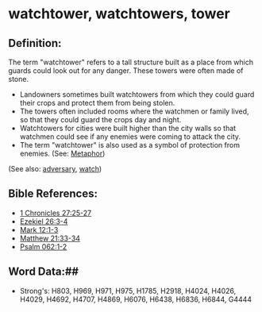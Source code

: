 # watchtower, watchtowers, tower #

## Definition: ##

The term "watchtower" refers to a tall structure built as a place from which guards could look out for any danger. These towers were often made of stone.

* Landowners sometimes built watchtowers from which they could guard their crops and protect them from being stolen.
* The towers often included rooms where the watchmen or family lived, so that they could guard the crops day and night.
* Watchtowers for cities were built higher than the city walls so that watchmen could see if any enemies were coming to attack the city.
* The term "watchtower" is also used as a symbol of protection from enemies. (See: [Metaphor](rc://en/ta/man/translate/figs-metaphor))

(See also: [adversary](adversary.md), [watch](watch.md))

## Bible References: ##

* [1 Chronicles 27:25-27](rc://en/tn/help/1ch/27/25)
* [Ezekiel 26:3-4](rc://en/tn/help/ezk/26/03)
* [Mark 12:1-3](rc://en/tn/help/mrk/12/01)
* [Matthew 21:33-34](rc://en/tn/help/mat/21/33)
* [Psalm 062:1-2](rc://en/tn/help/psa/062/001)

## Word Data:##

* Strong's: H803, H969, H971, H975, H1785, H2918, H4024, H4026, H4029, H4692, H4707, H4869, H6076, H6438, H6836, H6844, G4444
